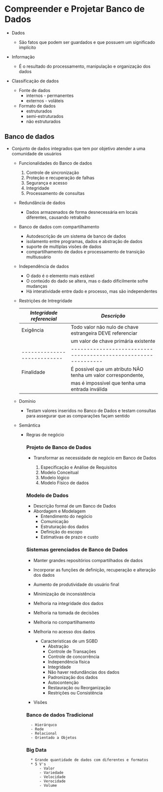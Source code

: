 # Compreender e Projetar Banco de Dados

* Dados
    - São fatos que podem ser guardados e que possuem um significado implícito

* Informação
    - É o resultado do processamento, manipulação e organização dos dados

* Classificação de dados
    * Fonte de dados
        - internos - permanentes
        - externos - voláteis
    * Formato de dados
        - estruturados
        - semi-estruturados
        - não estruturados

## Banco de dados
- Conjunto de dados integrados que tem por objetivo atender a uma comunidade de usuários

    * Funcionalidades do Banco de dados
        1. Controle de sincronização
        2. Proteção e recuperação de falhas
        3. Segurança e acesso
        4. Integridade
        5. Processamento de consultas
    
    * Redundância de dados
        - Dados armazenados de forma desnecessária em locais diferentes, causando retrabalho

    * Banco de dados com compartilhamento
        - Autodescrição de um sistema de banco de dados
        - isolamento entre programas, dados e abstração de dados
        - suporte de multiplas visões de dados
        - compartilhamento de dados e processamento de transição multiusuário

    * Independência de dados
        - O dado é o elemento mais estável
        - O conteúdo do dado se altera, mas o dado dificilmente sofre mudanças
        - Há interatividade entre dado e processo, mas são independentes

    * Restrições de Intregridade

        | *Integridade referencial* |                        *Descrição*
        |---------------------------|-------------------------------------------------------------
        |         Exigência         | Todo valor não nulo de chave estrangeira DEVE referenciar
        |                           | um valor de chave primária existente
        |---------------------------|--------------------------------------------------------------
        |        Finalidade         | É possivel que um atributo NÃO tenha um valor correspondente,
        |                           | mas é impossivel que tenha uma entrada inválida

    * Domínio 
        - Testam valores inseridos no Banco de Dados e testam consultas para assegurar que as comparações
        façam sentido

    * Semântica 
        - Regras de negócio

            ### Projeto de Banco de Dados
            * Transformar as necessidade de negócio em Banco de Dados

                1. Especificação e Análise de Requisitos
                2. Modelo Conceitual
                3. Modelo lógico
                4. Modelo Físico de dados

            ### Modelo de Dados
            * Descrição formal de um Banco de Dados
            * Abordagem e Modelagem
                - Entendimento do negócio
                - Comunicação
                - Estruturação dos dados
                - Definição do escopo
                - Estimativas de prazo e custo

            ### Sistemas gerenciados de Banco de Dados
            
            - Manter grandes repositórios compartilhados de dados
            - Incorporar as funções de definição, recuperação e alteração dos dados
            - Aumento de produtividade do usuário final
            - Minimização de inconsistência
            - Melhoria na integridade dos dados
            - Melhoria na tomada de decisões
            - Melhoria no compartilhamento
            - Melhoria no acesso dos dados
                
                * Caracteristicas de um SGBD
                    - Abstração
                    - Controle de Transações
                    - Controle de concorrência
                    - Independência física
                    - Integridade
                    - Não haver redundâncias dos dados
                    - Padronização dos dados
                    - Autocontenção
                    - Restauração ou Reorganização
                    - Restrições ou Consistência
            - Visões

            ### Banco de dados Tradicional
                - Hierárquco
                - Rede
                - Relacional
                - Orientado a Objetos

            ### Big Data
                * Grande quantidade de dados com diferentes e formatos
                * 5 V's    
                    - Valor
                    - Variedade
                    - Velocidade
                    - Verocidade
                    - Volume
    
    

    
   

